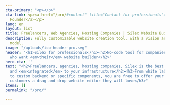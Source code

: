 ```yaml
---
cta-primary: "<p></p>"
cta-link: <p><a href="/pro/#contact" title="Contact for professionals">Contact Silex
  Founder</a></p>
lang: en
layout: list
title: Freelancers, Web Agencies, Hosting Companies | Silex Website Builder
description: Fully customizable website creation tool, with a vision and a great business
  model.
image: "/uploads/ico-header-pro.svg"
header: "<h1>Silex for professionals</h1><h2>No-code tool for companies and freelancers
  who want <em>their</em> website builder</h2>"
hero-cta: ''
text: "<h2>Freelancers, agencies, hosting companies, Silex is the best at being <em>customised</em>
  and <em>integrated</em> to your infrastructure</h2><h3>From white label features
  to custom backend or specific components, you are free to offer your designers or
  customers a drag and drop website editor they will love</h3>"
items: []
permalink: "/pro/"

---
```

